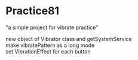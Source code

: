 # Practice81

"a simple project for vibrate practice"

new object of Vibrator class and getSystemService	
make vibratePattern as a long mode	
set VibrationEffect for each button
